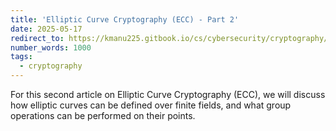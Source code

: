 ```yaml
---
title: 'Elliptic Curve Cryptography (ECC) - Part 2'
date: 2025-05-17
redirect_to: https://kmanu225.gitbook.io/cs/cybersecurity/cryptography/elliptic-curve-cryptography/part-2-elliptic-curve-over-finite-fields
number_words: 1000
tags:
  - cryptography
---
```

For this second article on Elliptic Curve Cryptography (ECC), we will discuss how elliptic curves can be defined over finite fields, and what group operations can be performed on their points.